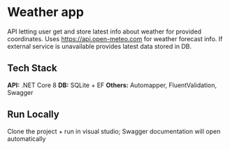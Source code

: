 
# Weather app

API letting user get and store latest info about weather for provided coordinates. Uses https://api.open-meteo.com for weather forecast info. If external service is unavailable provides latest data stored in DB.






## Tech Stack

**API:** .NET Core 8
**DB:** SQLite + EF
**Others:** Automapper, FluentValidation, Swagger


## Run Locally

Clone the project + run in visual studio;
Swagger documentation will open automatically
